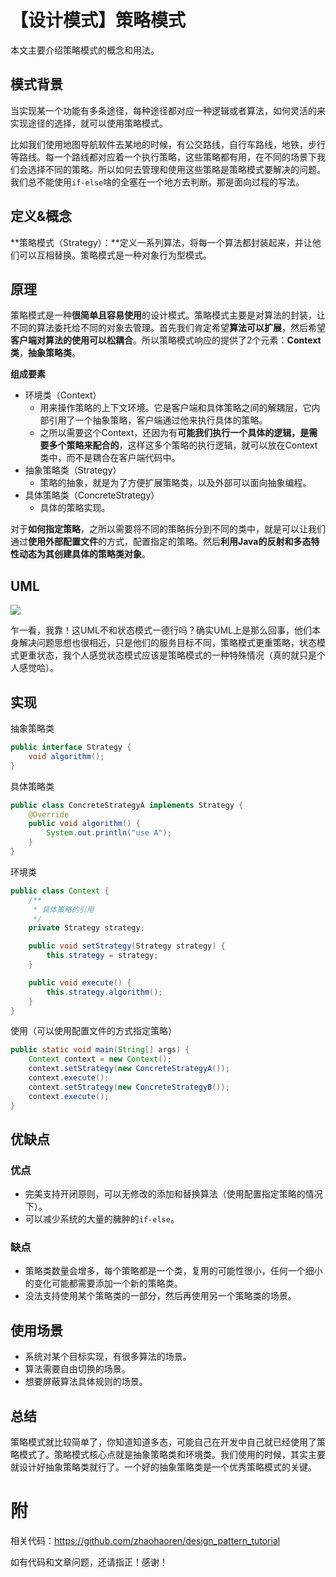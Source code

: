 # 【设计模式】策略模式

本文主要介绍策略模式的概念和用法。

## 模式背景

当实现某一个功能有多条途径，每种途径都对应一种逻辑或者算法，如何灵活的来实现途径的选择，就可以使用策略模式。

比如我们使用地图导航软件去某地的时候，有公交路线，自行车路线，地铁，步行等路线。每一个路线都对应着一个执行策略，这些策略都有用，在不同的场景下我们会选择不同的策略。所以如何去管理和使用这些策略是策略模式要解决的问题。我们总不能使用`if-else`啥的全塞在一个地方去判断。那是面向过程的写法。

## 定义&概念

**策略模式（Strategy）：**定义一系列算法，将每一个算法都封装起来，并让他们可以互相替换。策略模式是一种对象行为型模式。

## 原理

策略模式是一种**很简单且容易使用**的设计模式。策略模式主要是对算法的封装，让不同的算法委托给不同的对象去管理。首先我们肯定希望**算法可以扩展**，然后希望**客户端对算法的使用可以松耦合**。所以策略模式响应的提供了2个元素：**Context类**，**抽象策略类**。

**组成要素**

- 环境类（Context）
  - 用来操作策略的上下文环境。它是客户端和具体策略之间的解耦层，它内部引用了一个抽象策略，客户端通过他来执行具体的策略。
  - 之所以需要这个Context，还因为有**可能我们执行一个具体的逻辑，是需要多个策略来配合的**，这样这多个策略的执行逻辑，就可以放在Context类中，而不是耦合在客户端代码中。
- 抽象策略类（Strategy）
  - 策略的抽象，就是为了方便扩展策略类，以及外部可以面向抽象编程。
- 具体策略类（ConcreteStrategy）
  - 具体的策略实现。

对于**如何指定策略**，之所以需要将不同的策略拆分到不同的类中，就是可以让我们通过**使用外部配置文件**的方式，配置指定的策略。然后**利用Java的反射和多态特性动态为其创建具体的策略类对象**。

## UML

![](https://p1-juejin.byteimg.com/tos-cn-i-k3u1fbpfcp/390de8e1e9e34dde88f03f2a36b05c16~tplv-k3u1fbpfcp-zoom-1.image)

乍一看，我靠！这UML不和状态模式一德行吗？确实UML上是那么回事，他们本身解决问题思想也很相近，只是他们的服务目标不同，策略模式更重策略，状态模式更重状态，我个人感觉状态模式应该是策略模式的一种特殊情况（真的就只是个人感觉哈）。

## 实现

抽象策略类

```java
public interface Strategy {
    void algorithm();
}
```

具体策略类

```java
public class ConcreteStrategyA implements Strategy {
    @Override
    public void algorithm() {
        System.out.println("use A");
    }
}
```

环境类

```java
public class Context {
    /**
     * 具体策略的引用
     */
    private Strategy strategy;

    public void setStrategy(Strategy strategy) {
        this.strategy = strategy;
    }

    public void execute() {
        this.strategy.algorithm();
    }
}
```

使用（可以使用配置文件的方式指定策略）

```java
public static void main(String[] args) {
    Context context = new Context();
    context.setStrategy(new ConcreteStrategyA());
    context.execute();
    context.setStrategy(new ConcreteStrategyB());
    context.execute();
}
```
## 优缺点

### 优点

- 完美支持开闭原则，可以无修改的添加和替换算法（使用配置指定策略的情况下）。
- 可以减少系统的大量的臃肿的`if-else`。

### 缺点

- 策略类数量会增多，每个策略都是一个类，复用的可能性很小，任何一个细小的变化可能都需要添加一个新的策略类。
- 没法支持使用某个策略类的一部分，然后再使用另一个策略类的场景。

## 使用场景

- 系统对某个目标实现，有很多算法的场景。
- 算法需要自由切换的场景。
- 想要屏蔽算法具体规则的场景。

## 总结

策略模式就比较简单了，你知道知道多态，可能自己在开发中自己就已经使用了策略模式了。策略模式核心点就是抽象策略类和环境类。我们使用的时候，其实主要就设计好抽象策略类就行了。一个好的抽象策略类是一个优秀策略模式的关键。

# 附

相关代码：https://github.com/zhaohaoren/design_pattern_tutorial

如有代码和文章问题，还请指正！感谢！